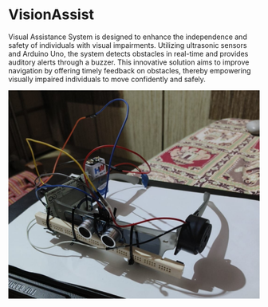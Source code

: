 # VisionAssist
 Visual Assistance System is designed to enhance the independence and safety of individuals with visual impairments. Utilizing ultrasonic sensors and Arduino Uno, the system detects obstacles in real-time and provides auditory alerts through a buzzer. This innovative solution aims to improve navigation by offering timely feedback on obstacles, thereby empowering visually impaired individuals to move confidently and safely.
 
<img src="./Project img1.jpg">
